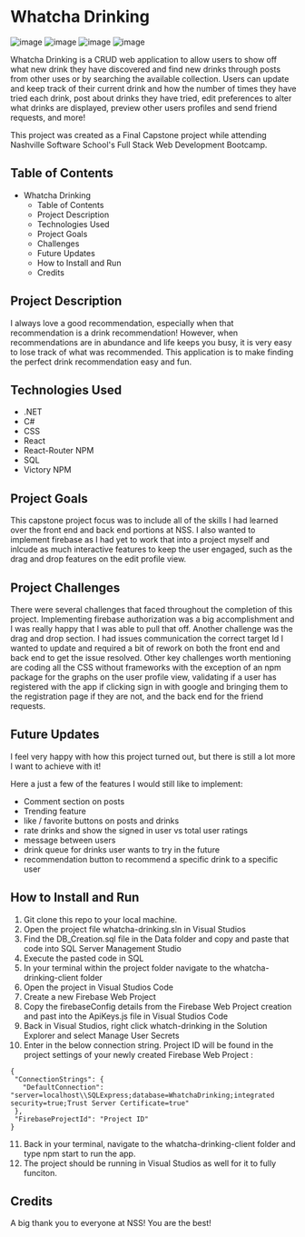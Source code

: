 # Whatcha Drinking
![image](https://github.com/r-stroud/whatcha-drinking/assets/106875994/de208b19-f19d-458f-b177-db615fa8e577)
![image](https://github.com/r-stroud/whatcha-drinking/assets/106875994/0399b915-a010-468f-ab9b-631c3a9007ab)
![image](https://github.com/r-stroud/whatcha-drinking/assets/106875994/a6616d44-822c-41b2-8611-1cb958a192f4)
![image](https://github.com/r-stroud/whatcha-drinking/assets/106875994/c4e167e0-5fd5-4307-ae16-a0fd1fc3c1fd)





Whatcha Drinking is a CRUD web application to allow users to show off what new drink they have discovered and find new drinks through posts from other uses or by searching the available collection. Users can update and keep track of their current drink and how the number of times they have tried each drink, post about drinks they have tried, edit preferences to alter what drinks are displayed, preview other users profiles and send friend requests, and more!

This project was created as a Final Capstone project while attending Nashville Software School's Full Stack Web Development Bootcamp. 

## Table of Contents
- Whatcha Drinking
  - Table of Contents
  - Project Description
  - Technologies Used
  - Project Goals
  - Challenges
  - Future Updates
  - How to Install and Run
  - Credits

## Project Description

I always love a good recommendation, especially when that recommendation is a drink recommendation! However, when recommendations are in abundance and life keeps you busy, it is very easy to lose track of what was recommended. This application is to make finding the perfect drink recommendation easy and fun. 

## Technologies Used

- .NET
- C#
- CSS
- React
- React-Router NPM
- SQL
- Victory NPM

## Project Goals

This capstone project focus was to include all of the skills I had learned over the front end and back end portions at NSS. I also wanted to implement firebase as I had yet to work that into a project myself and inlcude as much interactive features to keep the user engaged, such as the drag and drop features on the edit profile view.

## Project Challenges

There were several challenges that faced throughout the completion of this project. Implementing firebase authorization was a big accomplishment and I was really happy that I was able to pull that off. Another challenge was the drag and drop section. I had issues communication the correct target Id I wanted to update and required a bit of rework on both the front end and back end to get the issue resolved. Other key challenges worth mentioning are coding all the CSS without frameworks with the exception of an npm package for the graphs on the user profile view, validating if a user has registered with the app if clicking sign in with google and bringing them to the registration page if they are not, and the back end for the friend requests.

## Future Updates

I feel very happy with how this project turned out, but there is still a lot more I want to achieve with it!

Here a just a few of the features I would still like to implement:
- Comment section on posts
- Trending feature
- like / favorite buttons on posts and drinks
- rate drinks and show the signed in user vs total user ratings
- message between users
- drink queue for drinks user wants to try in the future
- recommendation button to recommend a specific drink to a specific user

## How to Install and Run

1. Git clone this repo to your local machine.
2. Open the project file whatcha-drinking.sln in Visual Studios
3. Find the DB_Creation.sql file in the Data folder and copy and paste that code into SQL Server Management Studio
4. Execute the pasted code in SQL
5. In your terminal within the project folder navigate to the whatcha-drinking-client folder
6. Open the project in Visual Studios Code
7. Create a new Firebase Web Project
8. Copy the firebaseConfig details from the Firebase Web Project creation and past into the ApiKeys.js file in Visual Studios Code
9. Back in Visual Studios, right click whatch-drinking in the Solution Explorer and select Manage User Secrets
10. Enter in the below connection string. Project ID will be found in the project settings of your newly created Firebase Web Project :
 ```
{
  "ConnectionStrings": {
    "DefaultConnection": "server=localhost\\SQLExpress;database=WhatchaDrinking;integrated security=true;Trust Server Certificate=true"
  },
  "FirebaseProjectId": "Project ID"
}
```
11. Back in your terminal, navigate to the whatcha-drinking-client folder and type npm start to run the app.
12. The project should be running in Visual Studios as well for it to fully funciton.


## Credits

A big thank you to everyone at NSS! You are the best!
